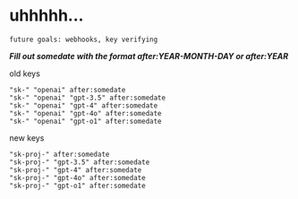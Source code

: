 # uhhhhh...

`future goals: webhooks, key verifying`



***Fill out somedate with the format after:YEAR-MONTH-DAY or after:YEAR***

old keys
```
"sk-" "openai" after:somedate
"sk-" "openai" "gpt-3.5" after:somedate
"sk-" "openai" "gpt-4" after:somedate
"sk-" "openai" "gpt-4o" after:somedate
"sk-" "openai" "gpt-o1" after:somedate
```

new keys
```
"sk-proj-" after:somedate
"sk-proj-" "gpt-3.5" after:somedate
"sk-proj-" "gpt-4" after:somedate
"sk-proj-" "gpt-4o" after:somedate
"sk-proj-" "gpt-o1" after:somedate
```
